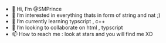 - 👋 Hi, I’m @SMPrince
- 👀 I’m interested in everything thats in form of string and nat ;)
- 🌱 I’m currently learning typscript , c++
- 💞️ I’m looking to collaborate on html , typscript
- 📫 How to reach me : look at stars and you will find me XD

<!---
SMPrince1/SMPrince1 is a ✨ special ✨ repository because its `README.md` (this file) appears on your GitHub profile.
You can click the Preview link to take a look at your changes.
--->
